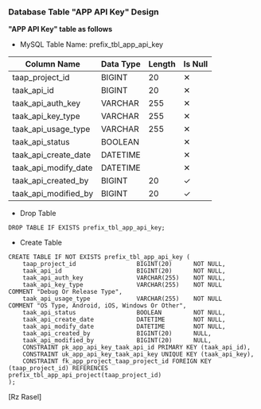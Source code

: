 ### Database Table "APP API Key" Design
**"APP API Key" table as follows**

* MySQL Table Name: prefix_tbl_app_api_key

| Column Name | Data Type | Length | Is Null |
| ------ | ------ | ------ | ------ |
| taap_project_id | BIGINT | 20 | ✕ |
| taak_api_id | BIGINT | 20 | ✕ |
| taak_api_auth_key | VARCHAR | 255 | ✕ |
| taak_api_key_type | VARCHAR | 255 | ✕ |
| taak_api_usage_type | VARCHAR | 255 | ✕ |
| taak_api_status | BOOLEAN |  | ✕ |
| taak_api_create_date | DATETIME |  | ✕ |
| taak_api_modify_date | DATETIME |  | ✕ |
| taak_api_created_by | BIGINT | 20 | ✓ |
| taak_api_modified_by | BIGINT | 20 | ✓ |

* Drop Table

```drop_table_app_api_key
DROP TABLE IF EXISTS prefix_tbl_app_api_key;
```

* Create Table

```create_table_app_api_key
CREATE TABLE IF NOT EXISTS prefix_tbl_app_api_key (
    taap_project_id                 BIGINT(20)      NOT NULL,
    taak_api_id                     BIGINT(20)      NOT NULL,
    taak_api_auth_key               VARCHAR(255)    NOT NULL,
    taak_api_key_type               VARCHAR(255)    NOT NULL    COMMENT "Debug Or Release Type",
    taak_api_usage_type             VARCHAR(255)    NOT NULL    COMMENT "OS Type, Android, iOS, Windows Or Other",
    taak_api_status                 BOOLEAN         NOT NULL,
    taak_api_create_date            DATETIME        NOT NULL,
    taak_api_modify_date            DATETIME        NOT NULL,
    taak_api_created_by             BIGINT(20)      NULL,
    taak_api_modified_by            BIGINT(20)      NULL,
    CONSTRAINT pk_app_api_key_taak_api_id PRIMARY KEY (taak_api_id),
    CONSTRAINT uk_app_api_key_taak_api_key UNIQUE KEY (taak_api_key),
    CONSTRAINT fk_app_project_taap_project_id FOREIGN KEY (taap_project_id) REFERENCES prefix_tbl_app_api_project(taap_project_id)
);
```

[Rz Rasel]
